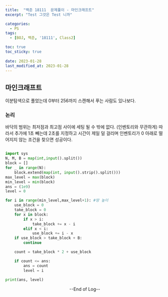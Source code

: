 ```yaml
---
title:  "백준 18111  문제풀이 - 마인크래프트" 
excerpt: "Test 그것은 Test 니까"

categories:
  - PS
tags:
  - [BOJ, 백준, '18111', Class2]

toc: true
toc_sticky: true
 
date: 2023-01-28
last_modified_at: 2023-01-28
---
```


## 마인크래프트

이분탐색으로 풀었는데 0부터 256까지 스캔해서 푸는 사람도 있나보다.

### 논리

바닥의 범위는 최저점과 최고점 사이에 세팅 될 수 밖에 없다. (인벤토리와 무관하게)
따라서 추가에 1초 빼는데 2초를 지정하고 시간이 제일 덜 걸리며 인벤토리가 0 아래로 떨어지지 않는 조건을 찾으면 성공이다.

```python

import sys
N, M, B = map(int,input().split())
block = []
for _ in range(N):
    block.extend(map(int, input().strip().split()))
max_level = max(block)
min_level = min(block)
ans = (1e9)
level = 0

for i in range(min_level,max_level+1): #땅 높이
    use_block = 0
    take_block = 0
    for x in block:
        if x > i:
            take_block += x - i
        elif x < i:
            use_block += i - x
    if use_block > take_block + B:
        continue

    count = take_block * 2 + use_block

    if count <= ans:
        ans = count
        level = i

print(ans, level)

```

<center> --End of Log-- </center>

